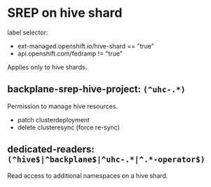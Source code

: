 # SREP on hive shard
label selector:
* ext-managed.openshift.io/hive-shard == "true"
* api.openshift.com/fedramp != "true"

Applies only to hive shards.

## backplane-srep-hive-project: `(^uhc-.*)`
Permission to manage hive resources.
* patch clusterdeployment
* delete clusteresync (force re-sync)

## dedicated-readers: `(^hive$|^backplane$|^uhc-.*|^.*-operator$)`
Read access to additional namespaces on a hive shard.
